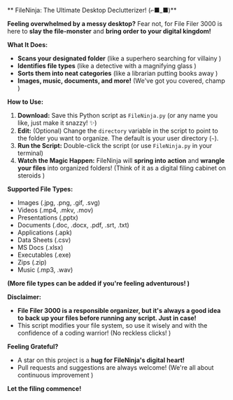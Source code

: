 

** FileNinja: The Ultimate Desktop Declutterizer! (⌐■_■)**

**Feeling overwhelmed by a messy desktop?**  Fear not, for File Filer 3000 is here to **slay the file-monster** and **bring order to your digital kingdom!** 

**What It Does:**

* **Scans your designated folder** (like a superhero searching for villainy )
* **Identifies file types** (like a detective with a magnifying glass ️)
* **Sorts them into neat categories** (like a librarian putting books away )
* **Images, music, documents, and more!** (We've got you covered, champ )

**How to Use:**

1. **Download:** Save this Python script as `FileNinja.py` (or any name you like, just make it snazzy! ✨)
2. **Edit:** (Optional) Change the `directory` variable in the script to point to the folder you want to organize. The default is your user directory (`~`).
3. **Run the Script:** Double-click the script (or use `FileNinja.py` in your terminal)
4. **Watch the Magic Happen:** FileNinja will **spring into action** and **wrangle your files** into organized folders! (Think of it as a digital filing cabinet on steroids )

**Supported File Types:**

- Images (.jpg, .png, .gif, .svg)  ️
- Videos (.mp4, .mkv, .mov)  
- Presentations (.pptx)  
- Documents (.doc, .docx, .pdf, .srt, .txt)  
- Applications (.apk)  
- Data Sheets (.csv)  
- MS Docs (.xlsx)  
- Executables (.exe)  
- Zips (.zip)  
- Music (.mp3, .wav)  

**(More file types can be added if you're feeling adventurous! ️)**

**Disclaimer:**

* **File Filer 3000 is a responsible organizer, but it's always a good idea to back up your files before running any script.  Just in case!**
* This script modifies your file system, so use it wisely and with the confidence of a coding warrior! (No reckless clicks! )

**Feeling Grateful?**

* A star on this project is a **hug for FileNinja's digital heart!** 
* Pull requests and suggestions are always welcome! (We're all about continuous improvement )

**Let the filing commence!** 
